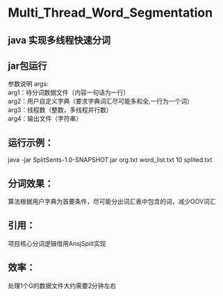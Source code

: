 # Multi_Thread_Word_Segmentation

## java 实现多线程快速分词

## jar包运行
参数说明
args:<br>
  arg1：待分词数据文件（内容一句话为一行）<br>
  arg2：用户自定义字典（要求字典词汇尽可能多和全,一行为一个词）<br>
  arg3：线程数（整数，多线程并行数）<br>
  arg4：输出文件（字符串）<br>
  
## 运行示例：<br>
java -jar SplitSents-1.0-SNAPSHOT.jar org.txt word_list.txt 10 splited.txt


## 分词效果：<br>
算法根据用户字典为首要条件，尽可能分出词汇表中包含的词，减少OOV词汇

## 引用：<br>
项目核心分词逻辑借用AnsjSplit实现

## 效率：<br>
处理1个G的数据文件大约需要2分钟左右

